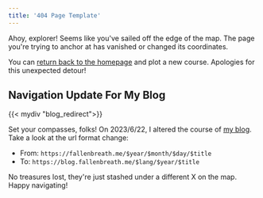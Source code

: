 ```yaml
---
title: '404 Page Template'
---
```


Ahoy, explorer! Seems like you've sailed off the edge of the map. 
The page you're trying to anchor at has vanished or changed its coordinates. 

You can [return back to the homepage](/) and plot a new course. 
Apologies for this unexpected detour!

## Navigation Update For My Blog

{{< mydiv "blog_redirect">}}

Set your compasses, folks! On 2023/6/22, I altered the course of [my blog](https://blog.fallenbreath.me). 
Take a look at the url format change:

- From: `https://fallenbreath.me/$year/$month/$day/$title`
- To: `https://blog.fallenbreath.me/$lang/$year/$title`

No treasures lost, they're just stashed under a different X on the map. Happy navigating!
